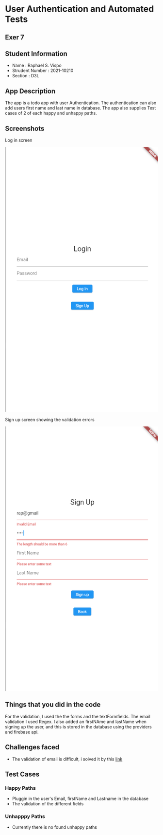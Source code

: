# User Authentication and Automated Tests
## Exer 7

## Student Information 
* Name : Raphael S. Vispo
* Strudent Number : 2021-10210
* Section : D3L

## App Description 
The app is a todo app with user Authentication. The authentication can also add users first name and last name in database. The app also supplies Test cases of 2 of each happy and unhappy paths.

## Screenshots

Log in screen 

![login Screen](loginSC.PNG)

Sign up screen showing the validation errors

![login Screen](signupSC.PNG)


## Things that you did in the code

For the validation, I used the the forms and the textFormfields. The email validation I used Regex. I also added an firstNAme and lastName when signing up the user, and this is stored in the database using the providers and firebase api.

## Challenges faced

* The validation of email  is difficult, i solved it by this [link](https://stackoverflow.com/questions/16800540/how-should-i-check-if-the-input-is-an-email-address-in-flutter)

## Test Cases

### Happy Paths

* Pluggin in the user's Email, firstName and Lastname in the database
* The validation of the different fields

### Unhapppy Paths
* Currently there is no found unhappy paths